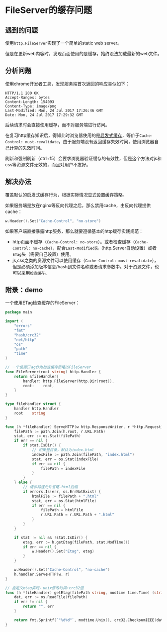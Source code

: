 # FileServer的缓存问题

## 遇到的问题

使用`http.FileServer`实现了一个简单的static web server。

但是在更新web内容时，发现页面使用的是缓存，始终没法加载最新的web文件。

## 分析问题

使用chrome开发者工具，发现服务端首次返回的响应类似如下：

```
HTTP/1.1 200 OK
Accept-Ranges: bytes
Content-Length: 154093
Content-Type: image/png
Last-Modified: Mon, 24 Jul 2017 17:26:46 GMT
Date: Mon, 24 Jul 2017 17:29:32 GMT
```

后续请求时会直接使用缓存，而不对服务端进行访问。

在复习http缓存知识后，得知此时浏览器使用的是[启发式缓存](https://developer.mozilla.org/en-US/docs/Web/HTTP/Caching#heuristic_caching)，等价于`Cache-Control: must-revalidate`，由于服务端没有返回缓存失效时间，使用浏览器自己计算的失效时间。

刷新和强制刷新（ctrl+f5）会要求浏览器验证缓存的有效性，但是这个方法对js和css等资源文件无效的，而且对用户不友好。

## 解决办法

覆盖默认的启发式缓存行为，根据实际情况显式设置缓存策略。

如果服务端是放在nginx等反向代理之后，那么禁用cache，由反向代理提供cache：

```go
w.Header().Set("Cache-Control", "no-store")
```

如果客户端直接暴露http服务，那么就要遵循基本的http缓存实践规范：

- http页面不缓存（`Cache-Control: no-store`）。或者检查缓存（`Cache-Control: no-cache`），配合`Last-Modified`头（http.Server自动设置）或者`ETag`头（需要自己设置）使用。
- js,css之类的资源文件可以使用缓存（`Cache-Control: must-revalidate`），但是必须添加版本信息/hash到文件名称或者请求参数中。对于资源文件，也可以采用`检查缓存`。

## 附录：demo

一个使用ETag检查缓存的FileServer：

```go
package main

import (
	"errors"
	"fmt"
	"hash/crc32"
	"net/http"
	"os"
	"path"
	"time"
)

// 一个使用ETag作为检查缓存策略的FileServer
func FileServer(root string) http.Handler {
	return &fileHandler{
		handler: http.FileServer(http.Dir(root)),
		root:    root,
	}
}

type fileHandler struct {
	handler http.Handler
	root    string
}

func (h *fileHandler) ServeHTTP(w http.ResponseWriter, r *http.Request) {
	filePath := path.Join(h.root, r.URL.Path)
	stat, err := os.Stat(filePath)
	if err == nil {
		if stat.IsDir() {
			// 如果是目录，默认为index.html
			indexFile := path.Join(filePath, "index.html")
			stat, err = os.Stat(indexFile)
			if err == nil {
				filePath = indexFile
			}
		}
	} else {
		// 请求路径允许省略.html后缀
		if errors.Is(err, os.ErrNotExist) {
			htmlFile := filePath + ".html"
			stat, err = os.Stat(htmlFile)
			if err == nil {
				filePath = htmlFile
				r.URL.Path = r.URL.Path + ".html"
			}
		}
	}

	if stat != nil && !stat.IsDir() {
		etag, err := h.getEtag(filePath, stat.ModTime())
		if err == nil {
			w.Header().Set("Etag", etag)
		}
	}

	w.Header().Set("Cache-Control", "no-cache")
	h.handler.ServeHTTP(w, r)
}

// 自定义etag实现，unix修改时间+crc32值
func (h *fileHandler) getEtag(filePath string, modtime time.Time) (string, error) {
	dat, err := os.ReadFile(filePath)
	if err != nil {
		return "", err
	}

	return fmt.Sprintf(`"%d%d"`, modtime.Unix(), crc32.ChecksumIEEE(dat)), nil
}
```